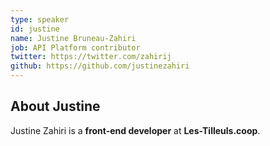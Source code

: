 ```yaml
---
type: speaker
id: justine
name: Justine Bruneau-Zahiri
job: API Platform contributor
twitter: https://twitter.com/zahirij
github: https://github.com/justinezahiri
---
```


## About Justine

Justine Zahiri is a **front-end developer** at **Les-Tilleuls.coop**.
